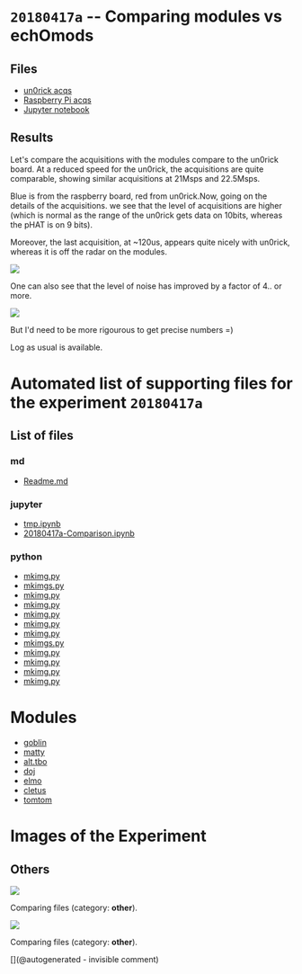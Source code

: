 # `20180417a` -- Comparing modules vs echOmods

## Files

* [un0rick acqs](/include/20180417a/20180403a.npz)
* [Raspberry Pi acqs](/include/20180417a/20180415r.npz)
* [Jupyter notebook](/include/20180417a/20180417a-Comparison.ipynb)

## Results

Let's compare the acquisitions with the modules compare to the un0rick board. At a reduced speed for the un0rick, the acquisitions are quite comparable, showing similar acquisitions at 21Msps and 22.5Msps.

Blue is from the raspberry board, red from un0rick.Now, going on the details of the acquisitions. we see that the level of acquisitions are higher (which is normal as the range of the un0rick gets data on 10bits, whereas the pHAT is on 9 bits).

Moreover, the last acquisition, at ~120us, appears quite nicely with un0rick, whereas it is off the radar on the modules.

![](/include/20180417a/comparing.jpg)

​One can also see that the level of noise has improved by a factor of 4.. or more.

![](/include/20180417a/details.jpg)

But I'd need to be more rigourous to get precise numbers =)

Log as usual is available.


# Automated list of supporting files for the __experiment `20180417a`__

## List of files

### md

* [Readme.md](/include/20180417a/Readme.md)


### jupyter

* [tmp.ipynb](/tmp.ipynb)
* [20180417a-Comparison.ipynb](/include/20180417a/20180417a-Comparison.ipynb)


### python

* [mkimg.py](/include/20200809r/images/bard/mkimg.py)
* [mkimgs.py](/include/impedance/20240604a/mkimgs.py)
* [mkimg.py](/include/20180417a/mkimg.py)
* [mkimg.py](/include/20200809r/images/apogee5MHz/mkimg.py)
* [mkimg.py](/include/images/202005/myapo/mkimg.py)
* [mkimg.py](/include/20200809r/mkimg.py)
* [mkimg.py](/include/20200809r/images/hp2121/mkimg.py)
* [mkimgs.py](/pic0/data/20240413a/mkimgs.py)
* [mkimg.py](/include/20200809r/images/ausonics75/mkimg.py)
* [mkimg.py](/include/images/202005/apogee/mkimg.py)
* [mkimg.py](/include/images/202005/duc2m/mkimg.py)
* [mkimg.py](/include/images/202005/linscan/mkimg.py)





# Modules

* [goblin](/goblin/)
* [matty](/matty/)
* [alt.tbo](/retired/alt.tbo/)
* [doj](/doj/)
* [elmo](/elmo/)
* [cletus](/retired/cletus/)
* [tomtom](/retired/tomtom/)




# Images of the Experiment

## Others

![](/include/20180417a/details.jpg)

Comparing files (category: __other__).

![](/include/20180417a/comparing.jpg)

Comparing files (category: __other__).










[](@autogenerated - invisible comment)